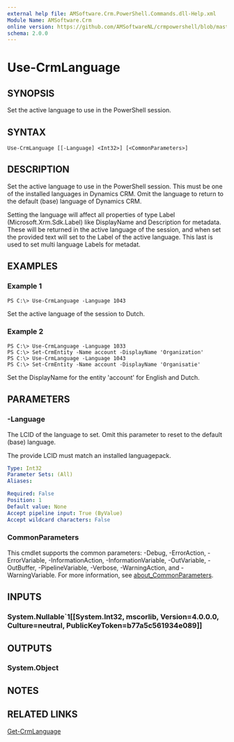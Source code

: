 ```yaml
---
external help file: AMSoftware.Crm.PowerShell.Commands.dll-Help.xml
Module Name: AMSoftware.Crm
online version: https://github.com/AMSoftwareNL/crmpowershell/blob/master/docs/Use-CrmLanguage.md
schema: 2.0.0
---
```


# Use-CrmLanguage

## SYNOPSIS
Set the active language to use in the PowerShell session.

## SYNTAX

```
Use-CrmLanguage [[-Language] <Int32>] [<CommonParameters>]
```

## DESCRIPTION
Set the active language to use in the PowerShell session. This must be one of the installed languages in Dynamics CRM. Omit the language to return to the default (base) language of Dynamics CRM.

Setting the language will affect all properties of type Label (Microsoft.Xrm.Sdk.Label) like DisplayName and Description for metadata. These will be returned in the active language of the session, and when set the provided text will set to the Label of the active language. This last is used to set multi language Labels for metadat.

## EXAMPLES

### Example 1
```
PS C:\> Use-CrmLanguage -Language 1043
```

Set the active language of the session to Dutch.

### Example 2
```
PS C:\> Use-CrmLanguage -Language 1033
PS C:\> Set-CrmEntity -Name account -DisplayName 'Organization'
PS C:\> Use-CrmLanguage -Language 1043
PS C:\> Set-CrmEntity -Name account -DisplayName 'Organisatie'
```

Set the DisplayName for the entity 'account' for English and Dutch.

## PARAMETERS

### -Language
The LCID of the language to set. Omit this parameter to reset to the default (base) language.

The provide LCID must match an installed languagepack.

```yaml
Type: Int32
Parameter Sets: (All)
Aliases:

Required: False
Position: 1
Default value: None
Accept pipeline input: True (ByValue)
Accept wildcard characters: False
```

### CommonParameters
This cmdlet supports the common parameters: -Debug, -ErrorAction, -ErrorVariable, -InformationAction, -InformationVariable, -OutVariable, -OutBuffer, -PipelineVariable, -Verbose, -WarningAction, and -WarningVariable. For more information, see [about_CommonParameters](http://go.microsoft.com/fwlink/?LinkID=113216).

## INPUTS

### System.Nullable`1[[System.Int32, mscorlib, Version=4.0.0.0, Culture=neutral, PublicKeyToken=b77a5c561934e089]]

## OUTPUTS

### System.Object
## NOTES

## RELATED LINKS

[Get-CrmLanguage](Get-CrmLanguage.md)
